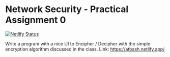 # Network Security - Practical Assignment 0
[![Netlify Status](https://api.netlify.com/api/v1/badges/29cef3bc-ba3e-4e45-94e5-069c536ed3a2/deploy-status)](https://app.netlify.com/sites/atbash/deploys)


Write a program with a nice UI to Encipher / Decipher with the simple encryption algorithm discussed in the class.
Link: https://atbash.netlify.app/
